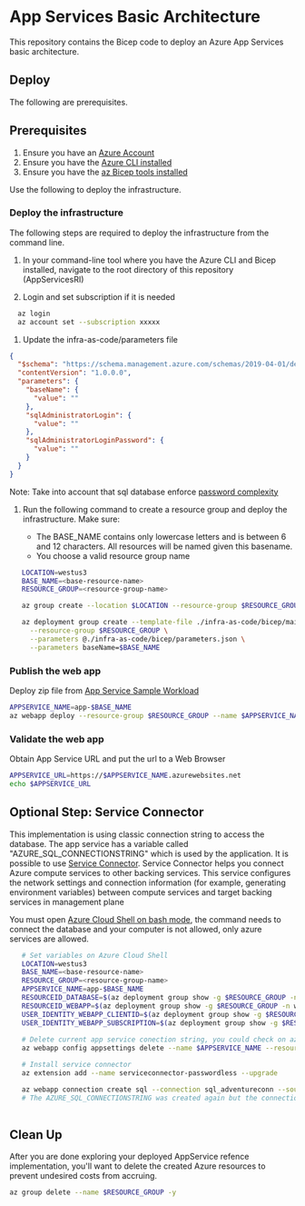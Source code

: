 # App Services Basic Architecture

This repository contains the Bicep code to deploy an Azure App Services basic architecture.

## Deploy

The following are prerequisites.

## Prerequisites

1. Ensure you have an [Azure Account](https://azure.microsoft.com/free/)
1. Ensure you have the [Azure CLI installed](https://learn.microsoft.com/cli/azure/install-azure-cli)
1. Ensure you have the [az Bicep tools installed](https://learn.microsoft.com/azure/azure-resource-manager/bicep/install)

Use the following to deploy the infrastructure.

### Deploy the infrastructure

The following steps are required to deploy the infrastructure from the command line.

1. In your command-line tool where you have the Azure CLI and Bicep installed, navigate to the root directory of this repository (AppServicesRI)

1. Login and set subscription if it is needed

```bash
  az login 
  az account set --subscription xxxxx
```

1. Update the infra-as-code/parameters file

```json
{
  "$schema": "https://schema.management.azure.com/schemas/2019-04-01/deploymentParameters.json#",
  "contentVersion": "1.0.0.0",
  "parameters": {
    "baseName": {
      "value": ""
    },
    "sqlAdministratorLogin": {
      "value": ""
    },
    "sqlAdministratorLoginPassword": {
      "value": ""
    }
  }
}
```

Note: Take into account that sql database enforce [password complexity](https://learn.microsoft.com/sql/relational-databases/security/password-policy?view=sql-server-ver16#password-complexity)

1. Run the following command to create a resource group and deploy the infrastructure. Make sure:

   - The BASE_NAME contains only lowercase letters and is between 6 and 12 characters. All resources will be named given this basename.
   - You choose a valid resource group name

```bash
   LOCATION=westus3
   BASE_NAME=<base-resource-name>
   RESOURCE_GROUP=<resource-group-name>

   az group create --location $LOCATION --resource-group $RESOURCE_GROUP

   az deployment group create --template-file ./infra-as-code/bicep/main.bicep \
     --resource-group $RESOURCE_GROUP \
     --parameters @./infra-as-code/bicep/parameters.json \
     --parameters baseName=$BASE_NAME
```

### Publish the web app

Deploy zip file from [App Service Sample Workload](https://github.com/Azure-Samples/app-service-sample-workload)

```bash
APPSERVICE_NAME=app-$BASE_NAME
az webapp deploy --resource-group $RESOURCE_GROUP --name $APPSERVICE_NAME --type zip --src-url https://raw.githubusercontent.com/Azure-Samples/app-service-sample-workload/main/website/SimpleWebApp.zip
```

### Validate the web app

Obtain App Service URL and put the url to a Web Browser

```bash
APPSERVICE_URL=https://$APPSERVICE_NAME.azurewebsites.net
echo $APPSERVICE_URL
```

## Optional Step: Service Connector

This implementation is using classic connection string to access the database. The app service has a variable called "AZURE_SQL_CONNECTIONSTRING" which is used by the application.
It is possible to use [Service Connector](https://learn.microsoft.com/azure/service-connector/overview). Service Connector helps you connect Azure compute services to other backing services. This service configures the network settings and connection information (for example, generating environment variables) between compute services and target backing services in management plane

You must open [Azure Cloud Shell on bash mode](https://learn.microsoft.com/azure/cloud-shell/quickstart), the command needs to connect the database and your computer is not allowed, only azure services are allowed.

```bash
   # Set variables on Azure Cloud Shell
   LOCATION=westus3
   BASE_NAME=<base-resource-name>
   RESOURCE_GROUP=<resource-group-name>
   APPSERVICE_NAME=app-$BASE_NAME
   RESOURCEID_DATABASE=$(az deployment group show -g $RESOURCE_GROUP -n databaseDeploy --query properties.outputs.databaseResourceId.value -o tsv)
   RESOURCEID_WEBAPP=$(az deployment group show -g $RESOURCE_GROUP -n webappDeploy --query properties.outputs.appServiceResourceId.value -o tsv)
   USER_IDENTITY_WEBAPP_CLIENTID=$(az deployment group show -g $RESOURCE_GROUP -n webappDeploy --query properties.outputs.appServiceIdentity.value -o tsv)
   USER_IDENTITY_WEBAPP_SUBSCRIPTION=$(az deployment group show -g $RESOURCE_GROUP -n webappDeploy --query properties.outputs.appServiceIdentitySubscriptionId.value -o tsv)
   
   # Delete current app service conection string, you could check on azure portal that the key was deleted
   az webapp config appsettings delete --name $APPSERVICE_NAME --resource-group $RESOURCE_GROUP --setting-names AZURE_SQL_CONNECTIONSTRING

   # Install service connector 
   az extension add --name serviceconnector-passwordless --upgrade

   az webapp connection create sql --connection sql_adventureconn --source-id $RESOURCEID_WEBAPP --target-id $RESOURCEID_DATABASE --client-type dotnet --user-identity client-id=$USER_IDENTITY_WEBAPP_CLIENTID subs-id=$USER_IDENTITY_WEBAPP_SUBSCRIPTION
   # The AZURE_SQL_CONNECTIONSTRING was created again but the connection string now includes "Authentication=ActiveDirectoryManagedIdentity"
   
```

## Clean Up

After you are done exploring your deployed AppService refence implementation, you'll want to delete the created Azure resources to prevent undesired costs from accruing.

```bash
az group delete --name $RESOURCE_GROUP -y
```
